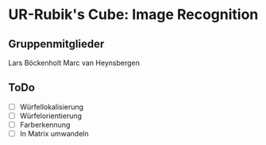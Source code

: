 # UR-Rubik's Cube: Image Recognition
## Gruppenmitglieder
Lars Böckenholt
Marc van Heynsbergen
## ToDo
- [ ] Würfellokalisierung
- [ ] Würfelorientierung
- [ ] Farberkennung
- [ ] In Matrix umwandeln